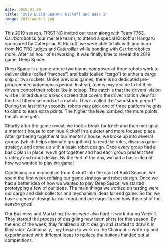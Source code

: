 ```yaml
---
date: 2019-01-20
title: "2019 Build Season: Kickoff and Week 1"
image: 2019-Week-1.jpg
---
```


This 2019 season, FIRST NC invited our team along with Team 7763, Carrborobotics (our mentee team), to attend a special Kickoff at Hangar6 sponsored by Caterpillar. At Kickoff, we were able to talk with and learn from NC FRC judges and Caterpillar while bonding with Carrborobotics more. After an hour of networking, it was finally time to reveal the 2019 game, Deep Space.

Deep Space is a game where two teams composed of three robots work to deliver disks (called “hatches”) and balls (called “cargo”) to either a cargo ship or two rockets. Unlike previous games, there is no dedicated pre-programmed autonomous period. Instead, teams may decide to let their drivers control their robots like in teleop. The catch is that the drivers’ vision will be limited due to a black screen that covers the driver station view for the first fifteen seconds of a match. This is called the “sandstorm period.” During the last thirty seconds, robots may pick one of three platform heights to climb to earn extra points. The higher the level climbed, the more points the alliance gets.

Shortly after the game reveal, we took a break for lunch and then met up at a mentor’s house to continue Kickoff in a quieter and more focused place. After gathering together at our mentor’s house, we broke up into several groups (which helps eliminate groupthink) to read the rules, discuss game strategy, and come up with a basic robot design. Once every group had a basic plan in place, we all got together and had each group present their strategy and robot design. By the end of the day, we had a basic idea of how we wanted to play the game!

Continuing our momentum from Kickoff into the start of Build Season, we spent the first week refining our game strategy and robot design. Once we had a better idea of how we wanted to play Deep Space, we started prototyping a few of our ideas. The main things we worked on testing were our cargo and disk collector and mechanism ideas for end game. So far, we have a general design for our robot and are eager to see how the rest of the season goes!

Our Business and Marketing Teams were also hard at work during Week 1. They started the process of designing new team shirts for this season. By the end of the week, they finalized a shirt design and started to draw it in Illustrator! Additionally, they began to work on the Chairman’s write-up and experimented with different ideas to replace the buttons handed out at competitions.
